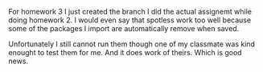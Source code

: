 For homework 3 I just created the branch I did the actual assignemt while doing homework 2. 
I would even say that spotless work too well because some of the packages I import are automatically remove when saved.

Unfortunately I still cannot run them though one of my classmate was kind enought to test them for me. And it does work of theirs. Which is good news.
